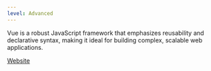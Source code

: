 ```yaml
---
level: Advanced
---
```


Vue is a robust JavaScript framework that emphasizes reusability and declarative syntax, making it ideal for building complex, scalable web applications.

[Website](https://vuejs.org/)
